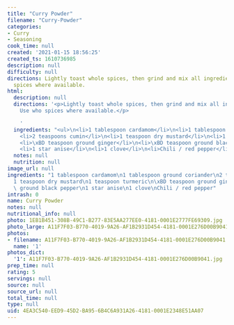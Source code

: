 ```yaml
---
title: "Curry Powder"
filename: "Curry-Powder"
categories:
- Curry
- Seasoning
cook_time: null
created: '2021-01-15 18:56:25'
created_ts: 1610736985
description: null
difficulty: null
directions: Lightly toast whole spices, then grind and mix all ingredients. Use who
  spices where available.
html:
  description: null
  directions: '<p>Lightly toast whole spices, then grind and mix all ingredients.
    Use who spices where available.</p>

    '
  ingredients: "<ul>\n<li>1 tablespoon cardamom</li>\n<li>1 tablespoon ground coriander</li>\n\
    <li>2 teaspoons cumin</li>\n<li>1 teaspoon dry mustard</li>\n<li>1 teaspoon turmeric</li>\n\
    <li>\xBD teaspoon ground ginger</li>\n<li>\xBD teaspoon ground black pepper</li>\n\
    <li>1 star anise</li>\n<li>1 clove</li>\n<li>Chili / red pepper</li>\n</ul>\n"
  notes: null
  nutrition: null
image_url: null
ingredients: "1 tablespoon cardamom\n1 tablespoon ground coriander\n2 teaspoons cumin\n\
  1 teaspoon dry mustard\n1 teaspoon turmeric\n\xBD teaspoon ground ginger\n\xBD teaspoon\
  \ ground black pepper\n1 star anise\n1 clove\nChili / red pepper"
intrash: 0
name: Curry Powder
notes: null
nutritional_info: null
photo: 1EB1B451-308B-49C1-B277-83E5AA277EE0-4181-0001E2777FE69309.jpg
photo_large: A11F7F03-B770-4019-9A26-AF1B2931D454-4181-0001E276D00B9041.jpg
photos:
- filename: A11F7F03-B770-4019-9A26-AF1B2931D454-4181-0001E276D00B9041.jpg
  name: '1'
photos_dict:
  '1': A11F7F03-B770-4019-9A26-AF1B2931D454-4181-0001E276D00B9041.jpg
prep_time: null
rating: 5
servings: null
source: null
source_url: null
total_time: null
type: null
uid: 4EA3C540-EED9-45D2-BA95-6B4C6A931A26-4181-0001E2348E51AA07
---
```

